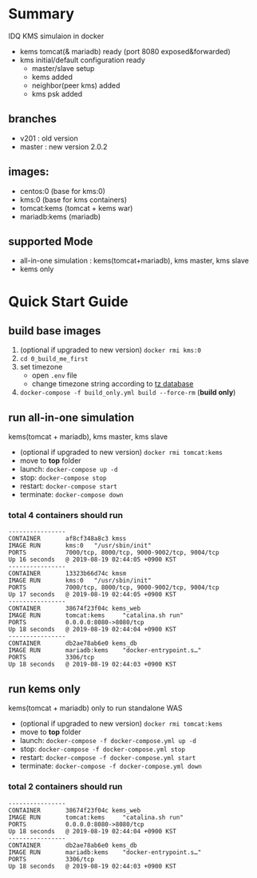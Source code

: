 # Summary
IDQ KMS simulaion in docker
* kems tomcat(& mariadb) ready (port 8080 exposed&forwarded)
* kms initial/default configuration ready
  * master/slave setup
  * kems added
  * neighbor(peer kms) added
  * kms psk added
## branches
* v201 : old version
* master : new version 2.0.2

## images:
* centos:0 (base for kms:0)
* kms:0 (base for kms containers)
* tomcat:kems (tomcat + kems war)
* mariadb:kems (mariadb)

## supported Mode
* all-in-one simulation : kems(tomcat+mariadb), kms master, kms slave
* kems only

# Quick Start Guide

## build base images
1. (optional if upgraded to new version) `docker rmi kms:0`
1. `cd 0_build_me_first`
1. set timezone
   * open `.env` file
   * change timezone string according to [tz database](https://en.wikipedia.org/wiki/List_of_tz_database_time_zones "Title")
1. `docker-compose -f build_only.yml build --force-rm` (**build only**)

## run all-in-one simulation
kems(tomcat + mariadb), kms master, kms slave
* (optional if upgraded to new version) `docker rmi tomcat:kems`
* move to **top** folder
* launch: `docker-compose up -d`
* stop: `docker-compose stop`
* restart: `docker-compose start`
* terminate: `docker-compose down`
### total 4 containers should run
```
----------------
CONTAINER       af8cf348a8c3 kmss
IMAGE RUN       kms:0   "/usr/sbin/init"
PORTS           7000/tcp, 8000/tcp, 9000-9002/tcp, 9004/tcp
Up 16 seconds   @ 2019-08-19 02:44:05 +0900 KST
----------------
CONTAINER       13323b66d74c kmsm
IMAGE RUN       kms:0   "/usr/sbin/init"
PORTS           7000/tcp, 8000/tcp, 9000-9002/tcp, 9004/tcp
Up 17 seconds   @ 2019-08-19 02:44:05 +0900 KST
----------------
CONTAINER       38674f23f04c kems_web
IMAGE RUN       tomcat:kems     "catalina.sh run"
PORTS           0.0.0.0:8080->8080/tcp
Up 18 seconds   @ 2019-08-19 02:44:04 +0900 KST
----------------
CONTAINER       db2ae78ab6e0 kems_db
IMAGE RUN       mariadb:kems    "docker-entrypoint.s…"
PORTS           3306/tcp
Up 18 seconds   @ 2019-08-19 02:44:03 +0900 KST
```

## run **kems** only
kems(tomcat + mariadb) only to run standalone WAS
* (optional if upgraded to new version) `docker rmi tomcat:kems`
* move to **top** folder
* launch: `docker-compose -f docker-compose.yml up -d`
* stop: `docker-compose -f docker-compose.yml stop`
* restart: `docker-compose -f docker-compose.yml start`
* terminate: `docker-compose -f docker-compose.yml down`
### total 2 containers should run
```
----------------
CONTAINER       38674f23f04c kems_web
IMAGE RUN       tomcat:kems     "catalina.sh run"
PORTS           0.0.0.0:8080->8080/tcp
Up 18 seconds   @ 2019-08-19 02:44:04 +0900 KST
----------------
CONTAINER       db2ae78ab6e0 kems_db
IMAGE RUN       mariadb:kems    "docker-entrypoint.s…"
PORTS           3306/tcp
Up 18 seconds   @ 2019-08-19 02:44:03 +0900 KST
```

